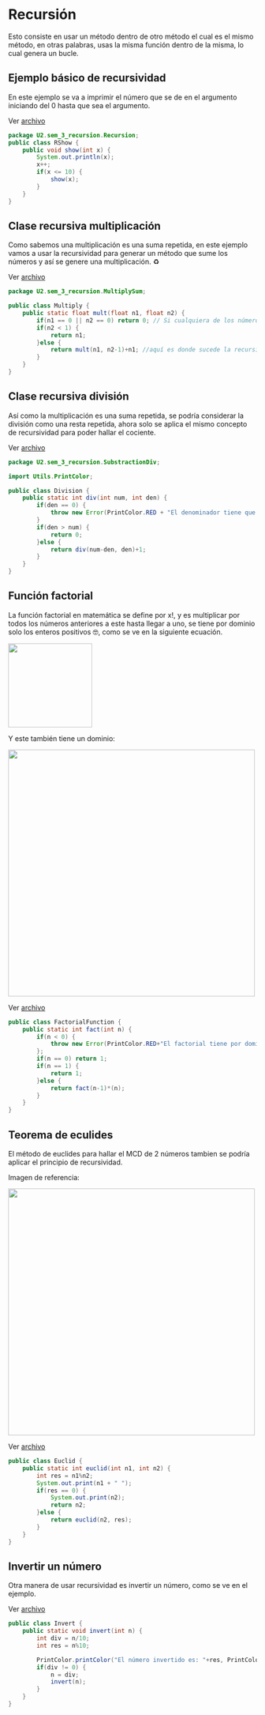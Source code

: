 # Recursión
Esto consiste en usar un método dentro de otro método el cual es el mismo método, en otras palabras, usas la misma función dentro de la misma, lo cual genera un bucle.

## Ejemplo básico de recursividad
En este ejemplo se va a imprimir el número que se de en el argumento iniciando del 0 hasta que sea el argumento.

Ver [archivo](../../src/U2/sem_3_recursion/Recursion/RShow.java)
```java
package U2.sem_3_recursion.Recursion;
public class RShow {
    public void show(int x) {
        System.out.println(x);
        x++;
        if(x <= 10) {
            show(x);
        }
    }
}
```

## Clase recursiva multiplicación
Como sabemos una multiplicación es una suma repetida, en este ejemplo vamos a usar la recursividad para generar un método que sume los números y así se genere una multiplicación. ♻️

Ver [archivo](../../src/U2/sem_3_recursion/MultiplySum/Multiply.java)
```java
package U2.sem_3_recursion.MultiplySum;

public class Multiply {
    public static float mult(float n1, float n2) {
        if(n1 == 0 || n2 == 0) return 0; // Si cualquiera de los números es 0, pues que retorne 0 :V
        if(n2 < 1) { 
            return n1;
        }else {
            return mult(n1, n2-1)+n1; //aquí es donde sucede la recursividad, pues se usa el mismo método.
        }
    }
}
```

## Clase recursiva división
Así como la multiplicación es una suma repetida, se podría considerar la división como una resta repetida, ahora solo se aplica el mismo concepto de recursividad para poder hallar el cociente.


Ver [archivo](../../src/U2/sem_3_recursion/SubstractionDiv/Division.java)
```java
package U2.sem_3_recursion.SubstractionDiv;

import Utils.PrintColor;

public class Division {
    public static int div(int num, int den) {
        if(den == 0) {
            throw new Error(PrintColor.RED + "El denominador tiene que ser diferente de 0" + PrintColor.RESET);
        }
        if(den > num) {
            return 0;
        }else {
            return div(num-den, den)+1;
        }
    }
}
```

## Función factorial
La función factorial en matemática se define por x!, y es multiplicar por todos los números anteriores a este hasta llegar a uno, se tiene por dominio solo los enteros positivos 🤓, como se ve en la siguiente ecuación.

<img src="https://cdn.discordapp.com/attachments/858111859910770719/1207534635840700427/invert.png?ex=65dfff44&is=65cd8a44&hm=a8ec2a6fa43e120961b0c99f4d0cf275a7d5e77ec888eb7c0619973d361f8ce2&" width=170>

Y este también tiene un dominio:

<img src="https://cdn.discordapp.com/attachments/858111859910770719/1207534748453568552/invert.png?ex=65dfff5e&is=65cd8a5e&hm=4cf2159a67c40d58a4a8fe349db5a9c31a3caa0a6aabdfb75b86a2ee5201f199&" width=500>

Ver [archivo](../../src/U2/sem_3_recursion/Factorial/FactorialFunction.java)
```java
public class FactorialFunction {
    public static int fact(int n) {
        if(n < 0) {
            throw new Error(PrintColor.RED+"El factorial tiene por dominio los Z+."+PrintColor.RESET);
        };
        if(n == 0) return 1;
        if(n == 1) {
            return 1;
        }else {
            return fact(n-1)*(n);
        }
    }
}
```

## Teorema de eculides
El método de euclides para hallar el MCD de 2 números tambien se podría aplicar el principio de recursividad.

Imagen de referencia:

<img src="https://cdn.discordapp.com/attachments/858111859910770719/1207535884556304444/image.png?ex=65e0006d&is=65cd8b6d&hm=4484fcf47f7200c811cd5998be1d292e048e5215ae8a41a6b098eb7bcbe96e8b&" width=500>

Ver [archivo](../../src/U2/sem_3_recursion/Euclides/Euclid.java)
```java
public class Euclid {
    public static int euclid(int n1, int n2) {
        int res = n1%n2;
        System.out.print(n1 + " ");
        if(res == 0) {
            System.out.print(n2);
            return n2;
        }else {
            return euclid(n2, res);
        }
    }
}
```

## Invertir un número
Otra manera de usar recursividad es invertir un número, como se ve en el ejemplo.

Ver [archivo](../../src/U2/sem_3_recursion/InvertNumber/Invert.java)

```java
public class Invert {
    public static void invert(int n) {
        int div = n/10;
        int res = n%10;

        PrintColor.printColor("El número invertido es: "+res, PrintColor.GREEN);
        if(div != 0) {
            n = div;
            invert(n);
        }
    }
}
```

## 